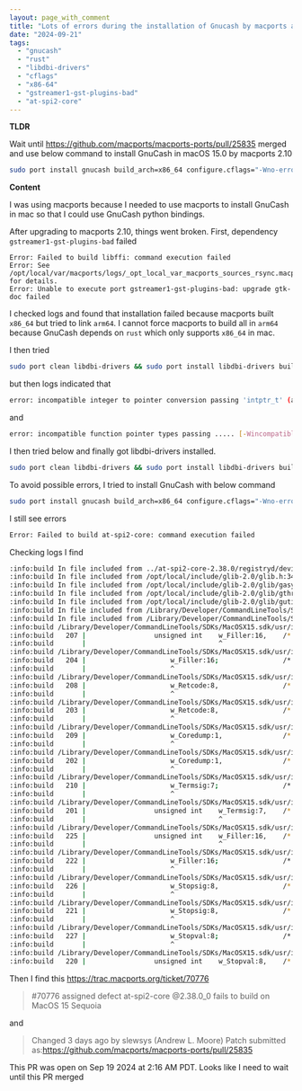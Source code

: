 ```yaml
---
layout: page_with_comment
title: "Lots of errors during the installation of Gnucash by macports after upgrading to macports 2.10 and macOS 15.0 Sequoia"
date: "2024-09-21"
tags:
  - "gnucash"
  - "rust"
  - "libdbi-drivers"
  - "cflags"
  - "x86-64"
  - "gstreamer1-gst-plugins-bad"
  - "at-spi2-core"
---
```


**TLDR**

Wait until ​https://github.com/macports/macports-ports/pull/25835 merged and
use below command to install GnuCash in macOS 15.0 by macports 2.10

```bash
sudo port install gnucash build_arch=x86_64 configure.cflags="-Wno-error=int-conversion -Wno-error=incompatible-function-pointer-types"
```


**Content**

I was using macports because I needed to use macports to install GnuCash in mac so that I could use GnuCash python bindings.

After upgrading to macports 2.10, things went broken. First, dependency `gstreamer1-gst-plugins-bad` failed 

```
Error: Failed to build libffi: command execution failed  
Error: See /opt/local/var/macports/logs/_opt_local_var_macports_sources_rsync.macports.org_macports_release_tarballs_ports_devel_libffi/libffi/main.log for details.
Error: Unable to execute port gstreamer1-gst-plugins-bad: upgrade gtk-doc failed
```

I checked logs and found that installation failed because macports built `x86_64` but tried to link `arm64`. I cannot force macports to build all in `arm64` because GnuCash depends on `rust` which only supports `x86_64` in mac.

I then tried 

```bash
sudo port clean libdbi-drivers && sudo port install libdbi-drivers build_arch=x86_64
```

but then logs indicated that 

```bash
error: incompatible integer to pointer conversion passing 'intptr_t' (aka 'long') to parameter of type 'const void *' [-Wint-conversion]
```

and

```bash
error: incompatible function pointer types passing ..... [-Wincompatible-function-pointer-types]
```

I then tried below and finally got libdbi-drivers installed.

```bash
sudo port clean libdbi-drivers && sudo port install libdbi-drivers build_arch=x86_64 configure.cflags="-Wno-error=int-conversion -Wno-error=incompatible-function-pointer-types"
```

To avoid possible errors, I tried to install GnuCash with below command

```bash
sudo port install gnucash build_arch=x86_64 configure.cflags="-Wno-error=int-conversion -Wno-error=incompatible-function-pointer-types"
```

I still see errors

```bash
Error: Failed to build at-spi2-core: command execution failed
```

Checking logs I find

```bash
:info:build In file included from ../at-spi2-core-2.38.0/registryd/deviceeventcontroller-x11.c:46:
:info:build In file included from /opt/local/include/glib-2.0/glib.h:34:
:info:build In file included from /opt/local/include/glib-2.0/glib/gasyncqueue.h:34:
:info:build In file included from /opt/local/include/glib-2.0/glib/gthread.h:36:
:info:build In file included from /opt/local/include/glib-2.0/glib/gutils.h:426:
:info:build In file included from /Library/Developer/CommandLineTools/SDKs/MacOSX15.sdk/usr/include/stdlib.h:58:
:info:build In file included from /Library/Developer/CommandLineTools/SDKs/MacOSX15.sdk/usr/include/_stdlib.h:66:
:info:build /Library/Developer/CommandLineTools/SDKs/MacOSX15.sdk/usr/include/sys/wait.h:207:19: error: duplicate member 'w_Filler'
:info:build   207 |                 unsigned int    w_Filler:16,    /* upper bits filler */
:info:build       |                                 ^
:info:build /Library/Developer/CommandLineTools/SDKs/MacOSX15.sdk/usr/include/sys/wait.h:204:7: note: previous declaration is here
:info:build   204 |                     w_Filler:16;                /* upper bits filler */
:info:build       |                     ^
:info:build /Library/Developer/CommandLineTools/SDKs/MacOSX15.sdk/usr/include/sys/wait.h:208:7: error: duplicate member 'w_Retcode'
:info:build   208 |                     w_Retcode:8,                /* exit code if w_termsig==0 */
:info:build       |                     ^
:info:build /Library/Developer/CommandLineTools/SDKs/MacOSX15.sdk/usr/include/sys/wait.h:203:7: note: previous declaration is here
:info:build   203 |                     w_Retcode:8,                /* exit code if w_termsig==0 */
:info:build       |                     ^
:info:build /Library/Developer/CommandLineTools/SDKs/MacOSX15.sdk/usr/include/sys/wait.h:209:7: error: duplicate member 'w_Coredump'
:info:build   209 |                     w_Coredump:1,               /* core dump indicator */
:info:build       |                     ^
:info:build /Library/Developer/CommandLineTools/SDKs/MacOSX15.sdk/usr/include/sys/wait.h:202:7: note: previous declaration is here
:info:build   202 |                     w_Coredump:1,               /* core dump indicator */
:info:build       |                     ^
:info:build /Library/Developer/CommandLineTools/SDKs/MacOSX15.sdk/usr/include/sys/wait.h:210:7: error: duplicate member 'w_Termsig'
:info:build   210 |                     w_Termsig:7;                /* termination signal */
:info:build       |                     ^
:info:build /Library/Developer/CommandLineTools/SDKs/MacOSX15.sdk/usr/include/sys/wait.h:201:19: note: previous declaration is here
:info:build   201 |                 unsigned int    w_Termsig:7,    /* termination signal */
:info:build       |                                 ^
:info:build /Library/Developer/CommandLineTools/SDKs/MacOSX15.sdk/usr/include/sys/wait.h:225:19: error: duplicate member 'w_Filler'
:info:build   225 |                 unsigned int    w_Filler:16,    /* upper bits filler */
:info:build       |                                 ^
:info:build /Library/Developer/CommandLineTools/SDKs/MacOSX15.sdk/usr/include/sys/wait.h:222:7: note: previous declaration is here
:info:build   222 |                     w_Filler:16;                /* upper bits filler */
:info:build       |                     ^
:info:build /Library/Developer/CommandLineTools/SDKs/MacOSX15.sdk/usr/include/sys/wait.h:226:7: error: duplicate member 'w_Stopsig'
:info:build   226 |                     w_Stopsig:8,                /* signal that stopped us */
:info:build       |                     ^
:info:build /Library/Developer/CommandLineTools/SDKs/MacOSX15.sdk/usr/include/sys/wait.h:221:7: note: previous declaration is here
:info:build   221 |                     w_Stopsig:8,                /* signal that stopped us */
:info:build       |                     ^
:info:build /Library/Developer/CommandLineTools/SDKs/MacOSX15.sdk/usr/include/sys/wait.h:227:7: error: duplicate member 'w_Stopval'
:info:build   227 |                     w_Stopval:8;                /* == W_STOPPED if stopped */
:info:build       |                     ^
:info:build /Library/Developer/CommandLineTools/SDKs/MacOSX15.sdk/usr/include/sys/wait.h:220:19: note: previous declaration is here
:info:build   220 |                 unsigned int    w_Stopval:8,    /* == W_STOPPED if stopped */
```

Then I find this https://trac.macports.org/ticket/70776


> #70776 assigned defect
> at-spi2-core @2.38.0_0 fails to build on MacOS 15 Sequoia


and 


> Changed 3 days ago by slewsys (Andrew L. Moore)
> Patch submitted as: ​https://github.com/macports/macports-ports/pull/25835

This PR was open on Sep 19 2024 at 2:16 AM PDT.
Looks like I need to wait until this PR merged

